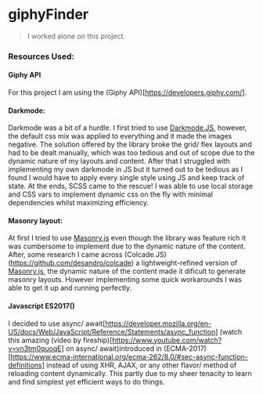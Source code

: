 # giphyFinder
> I worked alone on this project.

### Resources Used:
#### Giphy API
For this project I am using the (Giphy API)[https://developers.giphy.com/].

#### Darkmode:
Darkmode was a bit of a hurdle. I first tried to use [Darkmode.JS](https://darkmodejs.learn.uno/), however, the default css mix was applied to everything and it made the images negative. The solution offered by the library broke the grid/ flex layouts and had to be dealt manually, which was too tedious and out of scope due to the dynamic nature of my layouts and content.
After that I struggled with implementing my own darkmode in JS but it turned out to be tedious as I found I would have to apply every single style using JS and keep track of state.
At the ends, SCSS came to the rescue! I was able to use local storage and CSS vars to implement dynamic css on the fly with minimal dependencies whilst maximizing efficiency.

#### Masonry layout:
At first I tried to use [Masonry.js](https://masonry.desandro.com/) even though the library was feature rich it was cumbersome to implement due to the dynamic nature of the content.
After, some research I came across (Colcade.JS)(https://github.com/desandro/colcade) a lightweight-refined version of [Masonry.js](https://masonry.desandro.com/), the dynamic nature of the content made it dificult to generate masonry layouts. However implementing some quick workarounds I was able to get it up and running perfectly.

#### Javascript ES2017()
I decided to use async/ await[https://developer.mozilla.org/en-US/docs/Web/JavaScript/Reference/Statements/async_function] (watch this amazing (video by fireship)[https://www.youtube.com/watch?v=vn3tm0quoqE] on async/ await)introduced in (ECMA-2017)[https://www.ecma-international.org/ecma-262/8.0/#sec-async-function-definitions] instead of using XHR, AJAX, or any other flavor/ method of reloading content dynamically. This partly due to my sheer tenacity to learn and find simplest yet efficient ways to do things. 
